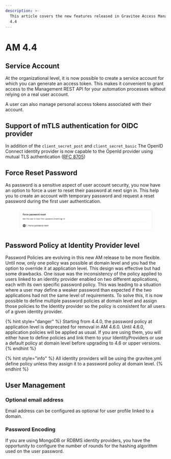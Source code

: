 ```yaml
---
description: >-
  This article covers the new features released in Gravitee Access Management
  4.4
---
```


# AM 4.4

## Service Account

At the organizational level, it is now possible to create a service account for which you can generate an access token. This makes it convenient to grant access to the Management REST API for your automation processes without relying on a real user account.

A user can also manage personal access tokens associated with their account.

## Support of mTLS authentication for OIDC provider

In addition of the `client_secret_post` and `client_secret_basic` The OpenID Connect identity provider is now capable to the OpenId provider using mutual TLS authentication ([RFC 8705](https://datatracker.ietf.org/doc/html/rfc8705))

## Force Reset Password

As password is a sensitive aspect of user account security, you now have an option to force a user to reset their password at next sign in. This help you to create an account with temporary password and request a reset password during the first user authentication.

<figure><img src="../../.gitbook/assets/image (2).png" alt=""><figcaption></figcaption></figure>

## Password Policy at Identity Provider level

Password Policies are evolving in this new AM release to be more flexible. Until now, only one policy was possible at domain level and you had the option to override it at application level. This design was effective but had some drawbacks. One issue was the inconsistency of the policy applied to users linked to an identity provider enabled on two different applications, each with its own specific password policy. This was leading to a situation where a user may define a weaker password than expected if the two applications had not the same level of requirements. To solve this, it is now possible to define multiple password policies at domain level and assign those policies to the Identity provider so the policy is consistent for all users of a given  identity provider.&#x20;

{% hint style="danger" %}
Starting from 4.4.0, the password policy at application level is deprecated for removal in AM 4.6.0. Until 4.6.0, application policies will be applied as usual. If you are using them, you will either have to define policies and link them to your IdentityProviders or use a default policy at domain level before upgrading to 4.6 or upper versions.
{% endhint %}

{% hint style="info" %}
All identity providers will be using the gravitee.yml define policy unless they assign it to a password policy at domain level.
{% endhint %}

## User Management

### Optional email address

Email address can be configured as optional for user profile linked to a domain.&#x20;

### Password Encoding

If you are using MongoDB or RDBMS identity providers, you have the opportunity to configure the number of rounds for the hashing algorithm used on the user password.
